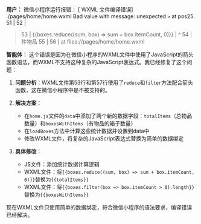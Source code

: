 **用户：** 
微信小程序运行报错： 
 [ WXML 文件编译错误] ./pages/home/home.wxml 
 Bad value with message: unexpected `>` at pos25. 
   51 |           <view class="stat-divider"></view> 
   52 |           <view class="stat-item"> 
 > 53 |             <text class="stat-number">{{boxes.reduce((sum, box) => sum + box.itemCount, 0)}}</text> 
      |                                      ^ 
   54 |             <text class="stat-label">件物品</text> 
   55 |           </view> 
   56 |           <view class="stat-divider"></view> 
 at files://pages/home/home.wxml

**智能体：** 
这个错误是因为在微信小程序的WXML文件中使用了JavaScript的箭头函数语法，而WXML不支持这种复杂的JavaScript表达式。我已经修复了这个问题：

1. **问题分析**：WXML文件第53行和第57行使用了`reduce`和`filter`方法配合箭头函数，这在微信小程序中是不被支持的。

2. **解决方案**：
   - 在`home.js`文件的`data`中添加了两个新的数据字段：`totalItems`（总物品数量）和`boxesWithItems`（有物品的箱子数量）
   - 在`loadBoxes`方法中计算这些统计数据并设置到data中
   - 修改WXML文件，将复杂的JavaScript表达式替换为简单的数据绑定

3. **具体修改**：
   - JS文件：添加统计数据计算逻辑
   - WXML文件：将`{{boxes.reduce((sum, box) => sum + box.itemCount, 0)}}`替换为`{{totalItems}}`
   - WXML文件：将`{{boxes.filter(box => box.itemCount > 0).length}}`替换为`{{boxesWithItems}}`

现在WXML文件只使用简单的数据绑定，符合微信小程序的语法要求，编译错误已经解决。
